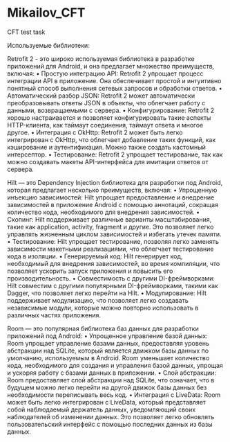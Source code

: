 # Mikailov_CFT
CFT test task

Используемые библиотеки:

Retrofit 2 - это широко используемая библиотека в разработке приложений для Android, и она предлагает множество преимуществ, включая:
•	Простую интеграцию API: Retrofit 2 упрощает процесс интеграции API в приложение. Она обеспечивает простой и интуитивно понятный способ выполнения сетевых запросов и обработки ответов.
•	Автоматический разбор JSON: Retrofit 2 может автоматически преобразовывать ответы JSON в объекты, что облегчает работу с данными, возвращаемыми с сервера.
•	Конфигурирование: Retrofit 2 хорошо настраивается и позволяет конфигурировать такие аспекты HTTP-клиента, как таймаут соединения, таймаут ответа и многое другое.
•	Интеграция с OkHttp: Retrofit 2 может быть легко интегрирован с OkHttp, что облегчает добавление таких функций, как кэширование и аутентификация. Можно также создать кастомный интерсептор.
•	Тестирование: Retrofit 2 упрощает тестирование, так как можно создавать макеты API-интерфейса для имитации ответов от сервера.

Hilt — это Dependency Injection библиотека для разработки под Android, которая предлагает несколько преимуществ, включая:
•	Упрощенную инъекцию зависимостей: Hilt упрощает предоставление и внедрение зависимостей в приложение Android с помощью аннотаций, сокращая количество кода, необходимого для внедрения зависимостей.
•	Скопинг: Hilt поддерживает различные варианты масштабирования, такие как application, activity, fragment и другие. Это позволяет легко управлять жизненным циклом зависимостей и избегать утечек памяти.
•	Тестирование: Hilt упрощает тестирование, позволяя легко заменять зависимости макетными реализациями, что облегчает тестирование кода в изоляции.
•	Генерируемый код: Hilt генерирует код, необходимый для внедрения зависимостей, во время компиляции, что позволяет ускорить запуск приложения и повысить его производительность.
•	Совместимость с другими DI-фреймворками: Hilt совместим с другими популярными DI-фреймворками, такими как Dagger, что позволяет легко перейти на Hilt.
•	Модулирование: Hilt поддерживает модулизацию, что позволяет легко создавать независимые модули, которые можно повторно использовать в различных частях приложения. 

Room — это популярная библиотека баз данных для разработки приложений под Android:
•	Упрощенное управление базой данных: Room упрощает управление базами данных, предоставляя уровень абстракции над SQLite, который является движком базы данных по умолчанию, используемым в Android. Room уменьшает количество кода, необходимого для создания и управления базой данных, упрощая и ускоряя работу с базами данных в приложении.
•	Слой абстракции: Room предоставляет слой абстракции над SQLite, что означает, что в будущем можно легко перейти на другой движок базы данных без необходимости переписывать весь код.
•	Интеграция с LiveData: Room может быть легко интегрирован с LiveData, который представляет собой наблюдаемый держатель данных, уведомляющий своих наблюдателей об изменении данных. Это позволяет легко обновлять пользовательский интерфейс с помощью последних данных из базы данных.

